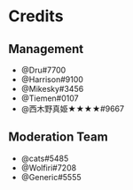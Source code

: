 <!-- TITLE: Credits -->
<!-- SUBTITLE: A quick summary of Credits -->

# Credits

## Management
* @Dru#7700
* @Harrison#9100
* @Mikesky#3456
* @Tiemen#0107
* @西木野真姫★★★★#9667

## Moderation Team
* @cats#5485
* @Wolfiri#7208
* @Generic#5555

<!-- Want to join our team? Apply [here](https://docs.google.com/forms/d/e/1FAIpQLSc323VGuAwfxnBLOcYdD39TO1XzS21SjIC3LRkGQWAM0bF_0Q/viewform).
Want to submit an edit? Send it [here](https://docs.google.com/forms/d/e/1FAIpQLSfMCR4h366IQLJjrCnsd-dAwfPLdHjx8WTbT1VRxKRlDiISuA/viewform). -->